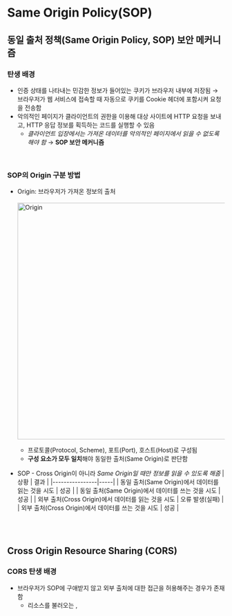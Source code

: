# Same Origin Policy(SOP)

## 동일 출처 정책(Same Origin Policy, SOP) 보안 메커니즘
### 탄생 배경
* 인증 상태를 나타내는 민감한 정보가 들어있는 쿠키가 브라우저 내부에 저장됨 → 브라우저가 웹 서비스에 접속할 때 자동으로 쿠키를 Cookie 헤더에 포함시켜 요청을 전송함
* 악의적인 페이지가 클라이언트의 권한을 이용해 대상 사이트에 HTTP 요청을 보내고, HTTP 응답 정보를 획득하는 코드를 실행할 수 있음
  - *클라이언트 입장에서는 가져온 데이터를 악의적인 페이지에서 읽을 수 없도록 해야 함* → **SOP 보안 메커니즘**

<br/>

### SOP의 Origin 구분 방법
* Origin: 브라우저가 가져온 정보의 출처<br/><br/>
  <img width="549" alt="Origin" src="https://github.com/augustf86/Today_I_Learn/assets/122844932/4e6a85b4-81a2-4883-8717-5fd0a7f03898"><br/>
  - 프로토콜(Protocol, Scheme), 포트(Port), 호스트(Host)로 구성됨
  - **구성 요소가 모두 일치**해야 동일한 출처(Same Origin)로 판단함

* SOP - Cross Origin이 아니라 *Same Origin일 때만 정보를 읽을 수 있도록 해줌*
	| 상황 | 결과 |
	|----------------|-----|
	| 동일 출처(Same Origin)에서 데이터를 읽는 것을 시도 | 성공 |
	| 동일 출처(Same Origin)에서 데이터를 쓰는 것을 시도 | 성공 |
	| 외부 출처(Cross Origin)에서 데이터를 읽는 것을 시도 | 오류 발생(실패) |
	| 외부 출처(Cross Origin)에서 데이터를 쓰는 것을 시도 | 성공 |

<br/><br/>

## Cross Origin Resource Sharing (CORS)

### CORS 탄생 배경
* 브라우저가 SOP에 구애받지 않고 외부 출처에 대한 접근을 허용해주는 경우가 존재함
	- 리소스를 불러오는 <img>, <style>, <script> 등의 태그들은 SOP의 영향을 받지 않음
* 이 외에도 *웹 서비스에서 SOP를 완화하여 다른 출처의 데이터를 처리해야 하는 경우*도 존재함
	- Cross Origin에서 자원을 공유하기 위해 사용할 수 있는 방법
		+ **교차 출처 리소스 공유(Cross Origin Resource Sharing, CORS)**: CORS와 관련된 HTTP 헤더를 추가하여 전송하는 방식
		+ **JSON with Padding(JSONP) 방식**

<br/>

### 교차 출처 리소스 공유 (CORS)
HTTP 헤더에 기반하여 Cross Origin 간에 리소스를 공유하는 방법
	- 발신 측에서 CORS 헤더를 설정해 요청 → 수신 측에서 헤더를 구분해 정해진 규칙에 맞게 데이터를 가져갈 수 있도록 설정함

#### CORS preflight - **수신 측에 웹 리소스를 요청해도 되는지** 질의하는 과정
* 발신 측에서 HTTP 요청을 보낼 때, OPTIONS 메소드를 가진 HTTP 요청을 먼저 전달함
	- 요청에 포함된 “Aceess-Control-Request”로 시작하는 헤더
		| 헤더 | 설명 |
		|------------|------------------|
		| Access-Control-Request-Method | 값으로 준 메소드를 추가적으로 사용할 수 있는지 질의함 |
		| Access-Control-Request-Headers | 값으로 준 헤더를 추가적으로 사용할 수 있는지 질의함 |		
	- 질의에 대한 서버의 응답에 포함된 헤더
		| 헤더 | 설명 |
		|------------|------------------|
		| Access-Control-Allow-Origin | 헤더 값에 해당하는 Origin에서 들어오는 요청만 처리함 |
		| Access-Control-Allow-Methods | 헤더 값에 해당하는 메소드의 요청만 처리함 |
		| Access-Control-Allow-Credentials | 쿠키 사용 여부를 판단함 (true/false) |
		| Access-Control-Allow-Header | 헤더 값에 해당하는 헤더의 사용 가능 여부를 나타냄 |
* 해당 과정을 마치면 수신 측의 응답이 발신 측의 요청과 상응하는지 판단한 후 상응한다면 수신 측의 웹 리소스를 요청하는 HTTP 요청을 보냄

<br/>

### JSON with Padding(JSONP)
* *이미지, 자바스크립트, CSS 등의 리소스는 SOP에 구애받지 않고 외부 출처(Cross Origin)에 대해 접근을 허용한다는 점*을 이용해 **<script> 태그**로 Cross Origin의 데이터를 불러옴
	- 요청 시 callback 파라미터에 어떤 함수로 받아오는 데이터를 핸들링할 지 넘겨줌 → 대상 서버는 전달된 Callback으로 데이터를 감싸 응답함
		+ <script> 태그 내의 데이터는 자바스크립트 코드로 인식되기 때문에 CallBack 함수를 활용함
	- CORS가 생기기 전에 사용하던 방법으로 현재는 거의 사용하지 않는 추세임 → CORS 사용을 권장함
* JSONP 예시 코드
	- 웹 리소스 요청 코드
		```html
		<script>
			function CallbackFunc(data) {
				console.log(data.id)
			}
		</script>
	
		<script src=‘https://sample.com/whoami?callback=CallbackFunc'></script>
		```
		+ ```https://sample.com``` 스크립트를 로드하는 HTML 코드 (callback 파라미터를 CallbackFunc으로 지정함으로써 **수신 측에게 CallbackFunc 함수를 사용해 수신 받겠다고 알림**)
		+ *반환된 코드는 요청 측에서 실행*되기 때문에 CallbackFunc 함수가 Cross Origind에서 전달된 데이터를 읽을 수 있음
	- 웹 리소스 요청에 따른 응답 코드
		```javascript
		CallbackFunc({‘id’: ‘augustf’});
		```
		+ 수신 측은 CallbackFunc 함수를 통해 요청 측에 데이터를 전달함

<br/><br/><br/><br/>
### 🔖 출처
* [드림핵 Web Hacking] 📌 [Mitigation: Same Origin Policy](https://dreamhack.io/lecture/courses/186)
